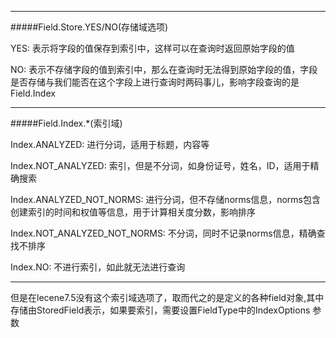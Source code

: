 -----
#####Field.Store.YES/NO(存储域选项)

YES: 表示将字段的值保存到索引中，这样可以在查询时返回原始字段的值

NO: 表示不存储字段的值到索引中，那么在查询时无法得到原始字段的值，字段是否存储与我们能否在这个字段上进行查询时两码事儿，影响字段查询的是Field.Index

-----
#####Field.Index.*(索引域)

Index.ANALYZED: 进行分词，适用于标题，内容等

Index.NOT_ANALYZED: 索引，但是不分词，如身份证号，姓名，ID，适用于精确搜索

Index.ANALYZED_NOT_NORMS: 进行分词，但不存储norms信息，norms包含创建索引的时间和权值等信息，用于计算相关度分数，影响排序

Index.NOT_ANALYZED_NOT_NORMS: 不分词，同时不记录norms信息，精确查找不排序

Index.NO: 不进行索引，如此就无法进行查询

-----
但是在lecene7.5没有这个索引域选项了，取而代之的是定义的各种field对象,其中存储由StoredField表示，如果要索引，需要设置FieldType中的IndexOptions
参数